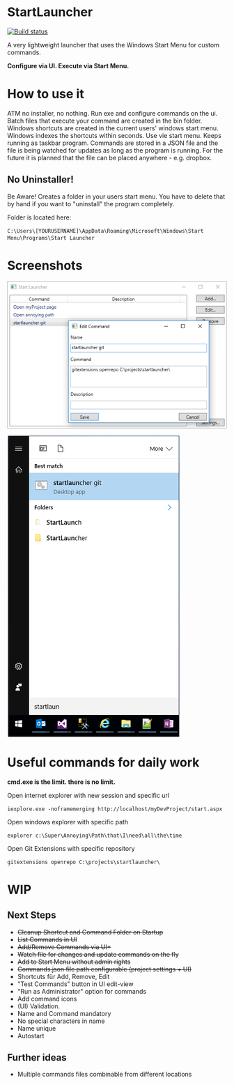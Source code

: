 # StartLauncher

[![Build status](https://ci.appveyor.com/api/projects/status/qy1io2k9kt00be3p?svg=true)](https://ci.appveyor.com/project/matthiaslischka/startlauncher)

A very lightweight launcher that uses the Windows Start Menu for custom commands.

**Configure via UI. Execute via Start Menu.**

# How to use it
ATM no installer, no nothing. Run exe and configure commands on the ui. Batch files that execute your command are created in the bin folder. Windows shortcuts are created in the current users' windows start menu. Windows indexes the shortcuts within seconds. Use vie start menu. Keeps running as taskbar program. Commands are stored in a JSON file and the file is being watched for updates as long as the program is running. For the future it is planned that the file can be placed anywhere - e.g. dropbox.
## No Uninstaller!
Be Aware! Creates a folder in your users start menu. You have to delete that by hand if you want to "uninstall" the program completely.

Folder is located here:
```
C:\Users\[YOURUSERNAME]\AppData\Roaming\Microsoft\Windows\Start Menu\Programs\Start Launcher
```
# Screenshots
![screenshot program](https://raw.githubusercontent.com/matthiaslischka/startlauncher/master/screenshot.png)


![screenshot start menu](https://raw.githubusercontent.com/matthiaslischka/startlauncher/master/startmenu.png)
# Useful commands for daily work
**cmd.exe is the limit. there is no limit.**

Open internet explorer with new session and specific url
```
iexplore.exe -noframemerging http://localhost/myDevProject/start.aspx
```
Open windows explorer with specific path
```
explorer c:\Super\Annoying\Path\that\I\need\all\the\time
```
Open Git Extensions with specific repository
```
gitextensions openrepo C:\projects\startlauncher\
```
# WIP

## Next Steps
* ~~Cleanup Shortcut and Command Folder on Startup~~
* ~~List Commands in UI~~
* ~~Add/Remove Commands via UI*~~
* ~~Watch file for changes and update commands on the fly~~
* ~~Add to Start Menu without admin rights~~
* ~~Commands.json file path configurable (project settings + UI)~~
* Shortcuts für Add, Remove, Edit
* "Test Commands" button in UI edit-view
* "Run as Administrator" option for commands
* Add command icons
* (UI) Validation.
 * Name and Command mandatory
 * No special characters in name
 * Name unique
* Autostart
## Further ideas
* Multiple commands files combinable from different locations
